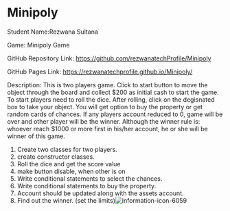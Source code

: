 # Minipoly
Student Name:Rezwana Sultana

Game: Minipoly Game

GitHub Repository Link: https://github.com/rezwanatechProfile/Minipoly

GitHub Pages Link: https://rezwanatechprofile.github.io/Minipoly/

Description: 
This is two players game. Click to start button to move the object through the board and collect $200 as initial cash to start the game. To start players need to roll the dice. After rolling, click on the degisnated box to take your object. You will get option to buy the property or get random cards of chances.
If any players account reduced to 0, game will be over and other player will be the winner. Although the winner rule is: whoever reach $1000 or more first in his/her account, he or she will be winner of this game.

1. Create two classes for two players.
2. create constructor classes.
3. Roll the dice and get the score value
4. make button disable, when other is on
5. Write conditional statements to select the chances.
6. Write conditional statements to buy the property.
7. Account should be updated along with the assets account.
8. Find out the winner. (set the limits)![information-icon-6059](https://user-images.githubusercontent.com/120229816/216777024-4d03dc91-1ca2-4d3c-8c0f-a892f799ce5a.png)
